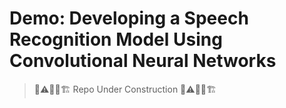 # Demo: Developing a Speech Recognition Model Using Convolutional Neural Networks

> 🚦⚠️👷‍♂️🏗️ Repo Under Construction 🚦⚠️👷‍♂️🏗️
